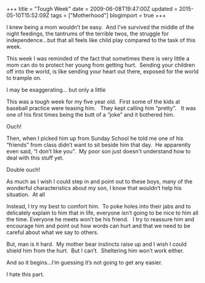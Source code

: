 +++
title = "Tough Week"
date = 2009-06-08T19:47:00Z
updated = 2015-05-10T15:52:09Z
tags = ["Motherhood"]
blogimport = true 
+++

I knew being a mom wouldn’t be easy.&#160; And I’ve survived the middle of the night feedings, the tantrums of the terrible twos, the struggle for independence…but that all feels like child play compared to the task of this week.

This week I was reminded of the fact that sometimes there is very little a mom can do to protect her young from getting hurt.&#160; Sending your children off into the world, is like sending your heart out there, exposed for the world to trample on.

I may be exaggerating… but only a little

This was a tough week for my five year old.&#160; First some of the kids at baseball practice were teasing him.&#160;&#160; They kept calling him “pretty”.&#160;&#160; It was one of his first times being the butt of a “joke” and it bothered him.&#160;&#160; 

Ouch!

Then, when I picked him up from Sunday School he told me one of his “friends” from class didn’t want to sit beside him that day.&#160; He apparently even said, “I don’t like you”.&#160; My poor son just doesn't understand how to deal with this stuff yet.

Double ouch!

As much as I wish I could step in and point out to these boys, many of the wonderful characteristics about my son, I know that wouldn’t help his situation.&#160; At all

Instead, I try my best to comfort him.&#160; To poke holes into their jabs and to delicately explain to him that in life, everyone isn’t going to be nice to him all the time. Everyone he meets won’t be his friend.&#160;&#160; I try to reassure him and encourage him and point out how words can hurt and that we need to be careful about what we say to others.&#160; 

But, man is it hard.&#160; My mother bear instincts raise up and I wish I could shield him from the hurt.&#160; But I can’t.&#160; Sheltering him won’t work either. 

And so it begins…I’m guessing it’s not going to get any easier. 

I hate this part.
